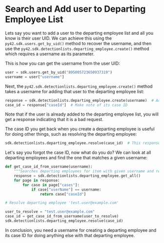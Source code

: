 # Search and Add user to Departing Employee List

Lets say you want to add a user to the departing employee list and all you know is their user UID. We can achieve
this using the `py42.sdk.users.get_by_uid()` method to recover the username, and then use the
`py42.sdk.detectionlists.departing_employee.create()` method which requires a username as its parameter.

This is how you can get the username from the user UID:
```python
user = sdk.users.get_by_uid("895005723650937319")
username = user["username"]
```

Next, the `py42.sdk.detectionlists.departing_employee.create()` method takes a username for adding that user to the
departing employee list:
```python
response = sdk.detectionlists.departing_employee.create(username)  # Add the departing employee
case_id = response["caseId"]  # Make note of its case ID
```

Note that if the user is already added to the departing employee list, you will get a response indicating that it is
a bad request.

The case ID you get back when you create a departing employee is useful for doing other things, such as resolving the
departing employee:
```python
sdk.detectionlists.departing_employee.resolve(case_id)  # This response contains no useful text
```

Let's say you forgot the case ID, now what do you do? We can look at all departing employees and find the one that
matches a given username:
```python
def get_case_id_from_username(username):
    """Searches departing employees for item with given username and returns its case ID."""
    response = sdk.detectionlists.departing_employee.get_all()
    for page in response:
        for case in page["cases"]:
            if case["userName"] == username:
                return case["caseId"]

# Resolve departing employee 'test.user@example.com'

user_to_resolve = "test.user@example.com"
case_id = get_case_id_from_username(user_to_resolve)
sdk.detectionlists.departing_employee.resolve(case_id)
```

In conclusion, you need a username for creating a departing employee and its case ID for doing anything else with that
departing employee.
